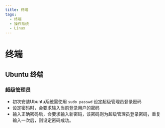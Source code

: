 ```yaml
---
title: 终端
tags:
  - 终端
  - 操作系统
  - Linux
---
```

# 终端
## Ubuntu 终端
### 超级管理员
- 初次安装Ubuntu系统需使用 ```sudo passwd``` 设定超级管理员登录密码
- 设定密码时，会要求输入当前登录用户的密码
- 输入正确密码后，会要求输入新密码，该密码则为超级管理员登录密码，重复输入一次后，则设定密码成功。